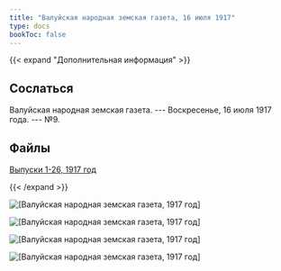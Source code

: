 ```yaml
---
title: "Валуйская народная земская газета, 16 июля 1917"
type: docs
bookToc: false
---
```


{{< expand "Дополнительная информация" >}}
## Сослаться
Валуйская народная земская газета. --- Воскресенье, 16 июля 1917 года. --- №9.

## Файлы
[Выпуски 1-26, 1917 год](https://www.dropbox.com/sh/f66udc3wv8z9994/AADjgSdoNAVKO_sDOpFltcOta?dl=0)

{{< /expand >}}

![[Валуйская народная земская газета, 1917 год]](/static/img/papers/1917_№9.jpg)

![[Валуйская народная земская газета, 1917 год]](/static/img/papers/1917_№9_p2.jpg)

![[Валуйская народная земская газета, 1917 год]](/static/img/papers/1917_№9_p3.jpg)

![[Валуйская народная земская газета, 1917 год]](/static/img/papers/1917_№9_p4.jpg)
